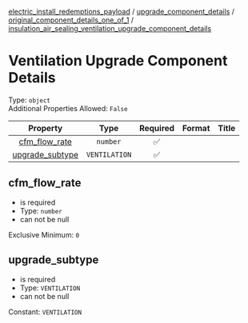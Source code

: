 


  
[electric_install_redemptions_payload](electric_install_redemptions_payload.md) / [upgrade_component_details](upgrade_component_details.md) / [original_component_details_one_of_1](original_component_details_one_of_1.md) / [insulation_air_sealing_ventilation_upgrade_component_details](insulation_air_sealing_ventilation_upgrade_component_details.md)
# Ventilation Upgrade Component Details
  
Type: `object`  
Additional Properties Allowed: `False`  
  

|Property|Type|Required|Format|Title|
| :---: | :---: | :---: | :---: | :---: |
|[cfm_flow_rate](#cfm_flow_rate)|`number`|:white_check_mark:|||
|[upgrade_subtype](#upgrade_subtype)|`VENTILATION`|:white_check_mark:|||

## cfm_flow_rate
  
  
  

- is required
- Type: `number`
- can not be null
  
Exclusive Minimum: `0`
## upgrade_subtype
  
  
  

- is required
- Type: `VENTILATION`
- can not be null
  
Constant: `VENTILATION`